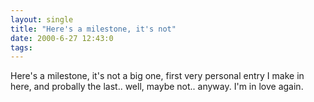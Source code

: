```yaml
---
layout: single
title: "Here's a milestone, it's not"
date: 2000-6-27 12:43:0
tags: 
---
```


Here's a milestone, it's not a big one, first very personal entry I make in here, and probally the last.. well, maybe not.. anyway. I'm in love again.

